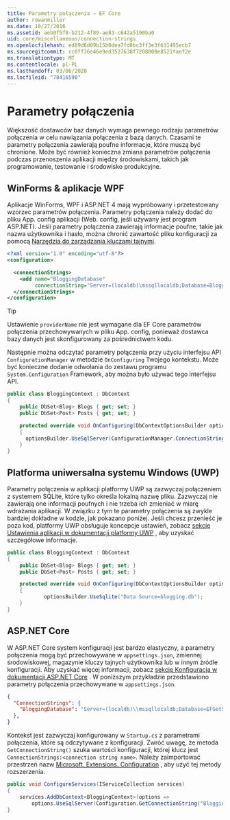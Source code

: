 ```yaml
---
title: Parametry połączenia — EF Core
author: rowanmiller
ms.date: 10/27/2016
ms.assetid: aeb0f5f8-b212-4f89-ae83-c642a5190ba0
uid: core/miscellaneous/connection-strings
ms.openlocfilehash: ed89d6d09b15b0dea7fd8bc3ff3e3f631495ecb7
ms.sourcegitcommit: cc0ff36e46e9ed3527638f7208000e8521faef2e
ms.translationtype: MT
ms.contentlocale: pl-PL
ms.lasthandoff: 03/06/2020
ms.locfileid: "78416590"
---
```

# <a name="connection-strings"></a>Parametry połączenia

Większość dostawców baz danych wymaga pewnego rodzaju parametrów połączenia w celu nawiązania połączenia z bazą danych. Czasami te parametry połączenia zawierają poufne informacje, które muszą być chronione. Może być również konieczna zmiana parametrów połączenia podczas przenoszenia aplikacji między środowiskami, takich jak programowanie, testowanie i środowisko produkcyjne.

## <a name="winforms--wpf-applications"></a>WinForms & aplikacje WPF

Aplikacje WinForms, WPF i ASP.NET 4 mają wypróbowany i przetestowany wzorzec parametrów połączenia. Parametry połączenia należy dodać do pliku App. config aplikacji (Web. config, jeśli używany jest program ASP.NET). Jeśli parametry połączenia zawierają informacje poufne, takie jak nazwa użytkownika i hasło, można chronić zawartość pliku konfiguracji za pomocą [Narzędzia do zarządzania kluczami tajnymi](https://docs.microsoft.com/aspnet/core/security/app-secrets#secret-manager).

``` xml
<?xml version="1.0" encoding="utf-8"?>
<configuration>

  <connectionStrings>
    <add name="BloggingDatabase"
         connectionString="Server=(localdb)\mssqllocaldb;Database=Blogging;Trusted_Connection=True;" />
  </connectionStrings>
</configuration>
```

> [!TIP]  
> Ustawienie `providerName` nie jest wymagane dla EF Core parametrów połączenia przechowywanych w pliku App. config, ponieważ dostawca bazy danych jest skonfigurowany za pośrednictwem kodu.

Następnie można odczytać parametry połączenia przy użyciu interfejsu API `ConfigurationManager` w metodzie `OnConfiguring` Twojego kontekstu. Może być konieczne dodanie odwołania do zestawu programu `System.Configuration` Framework, aby można było używać tego interfejsu API.

``` csharp
public class BloggingContext : DbContext
{
    public DbSet<Blog> Blogs { get; set; }
    public DbSet<Post> Posts { get; set; }

    protected override void OnConfiguring(DbContextOptionsBuilder optionsBuilder)
    {
      optionsBuilder.UseSqlServer(ConfigurationManager.ConnectionStrings["BloggingDatabase"].ConnectionString);
    }
}
```

## <a name="universal-windows-platform-uwp"></a>Platforma uniwersalna systemu Windows (UWP)

Parametry połączenia w aplikacji platformy UWP są zazwyczaj połączeniem z systemem SQLite, które tylko określa lokalną nazwę pliku. Zazwyczaj nie zawierają one informacji poufnych i nie trzeba ich zmieniać w miarę wdrażania aplikacji. W związku z tym te parametry połączenia są zwykle bardziej dokładne w kodzie, jak pokazano poniżej. Jeśli chcesz przenieść je poza kod, platformy UWP obsługuje koncepcje ustawień, zobacz [sekcję Ustawienia aplikacji w dokumentacji platformy UWP](https://docs.microsoft.com/windows/uwp/app-settings/store-and-retrieve-app-data) , aby uzyskać szczegółowe informacje.

``` csharp
public class BloggingContext : DbContext
{
    public DbSet<Blog> Blogs { get; set; }
    public DbSet<Post> Posts { get; set; }

    protected override void OnConfiguring(DbContextOptionsBuilder optionsBuilder)
    {
            optionsBuilder.UseSqlite("Data Source=blogging.db");
    }
}
```

## <a name="aspnet-core"></a>ASP.NET Core

W ASP.NET Core system konfiguracji jest bardzo elastyczny, a parametry połączenia mogą być przechowywane w `appsettings.json`, zmiennej środowiskowej, magazynie kluczy tajnych użytkownika lub w innym źródle konfiguracji. Aby uzyskać więcej informacji, zobacz [sekcję Konfiguracja w dokumentacji ASP.NET Core](https://docs.asp.net/en/latest/fundamentals/configuration.html) . W poniższym przykładzie przedstawiono parametry połączenia przechowywane w `appsettings.json`.

``` json
{
  "ConnectionStrings": {
    "BloggingDatabase": "Server=(localdb)\\mssqllocaldb;Database=EFGetStarted.ConsoleApp.NewDb;Trusted_Connection=True;"
  },
}
```

Kontekst jest zazwyczaj konfigurowany w `Startup.cs` z parametrami połączenia, które są odczytywane z konfiguracji. Zwróć uwagę, że metoda `GetConnectionString()` szuka wartości konfiguracji, której klucz jest `ConnectionStrings:<connection string name>`. Należy zaimportować przestrzeń nazw [Microsoft. Extensions. Configuration](https://docs.microsoft.com/dotnet/api/microsoft.extensions.configuration) , aby użyć tej metody rozszerzenia.

``` csharp
public void ConfigureServices(IServiceCollection services)
{
    services.AddDbContext<BloggingContext>(options =>
        options.UseSqlServer(Configuration.GetConnectionString("BloggingDatabase")));
}
```
